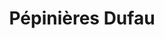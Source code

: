 ---
title: "Pépinières Dufau"
url: /eugenie-les-bains/pepinieres-dufau/
shop: centre de jardinage
---